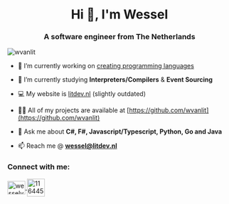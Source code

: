 <h1 align="center">Hi 👋, I'm Wessel</h1>
<h3 align="center">A software engineer from The Netherlands</h3>

<p align="left"> <img src="https://komarev.com/ghpvc/?username=wvanlit&label=Profile%20views&color=0e75b6&style=flat" alt="wvanlit" /> </p>

- 🔭 I’m currently working on [creating programming languages](https://github.com/wvanlit/build-your-own-lisp)
- 🌱 I’m currently studying **Interpreters/Compilers** & **Event Sourcing**
- 💻 My website is [litdev.nl](https://litdev.nl) (slightly outdated)

- 👨‍💻 All of my projects are available at [https://github.com/wvanlit](https://github.com/wvanlit)

- 💬 Ask me about **C#, F#, Javascript/Typescript, Python, Go and Java**

- 📫 Reach me @ **wessel@litdev.nl**

<h3 align="left">Connect with me:</h3>
<p align="left">
  <a href="https://linkedin.com/in/wesselvanlit" target="blank">
    <img align="center" src="https://content.linkedin.com/content/dam/me/business/en-us/amp/brand-site/v2/bg/LI-Bug.svg.original.svg" alt="wesselvanlit" height="30" width="40" />
  </a>
  <a href="https://stackoverflow.com/users/11644585" target="blank">
    <img align="center" src="https://www.logo.wine/a/logo/Stack_Overflow/Stack_Overflow-Icon-Logo.wine.svg" alt="11644585" height="40" width="40" />
  </a>
</p>

